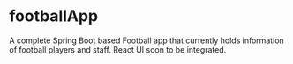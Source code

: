# footballApp
A complete Spring Boot based Football app that currently holds information of football players and staff. React UI soon to be integrated.
